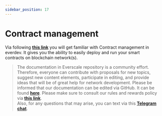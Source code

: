 ```yaml
---
sidebar_position: 17
---
```


# Contract management

Via following [**this link**](https://github.com/tonlabs/everdev/blob/main/docs/command-line-interface/contract-management.md) you will get familiar with Contract management in everdev. It gives you the ability to easily deploy and run your smart contracts on blockchain network(s).

> The documentation in Everscale repository is a community effort. Therefore, everyone can contribute with proposals for new topics, suggest new content elements, participate in editing, and provide ideas that will be of great help for network development. Please be informed that our documentation can be edited via GitHub. It can be found [**here**](https://docs.everscale.network/). 
Please make sure to consult our rules and rewards policy via [**this link**](https://docs.everscale.network/contribute/hot-streams/documentations).  
Also, for any questions that may arise, you can text via this [**Telegram chat**](https://t.me/+C2IpQXWZtCwxYzEy).